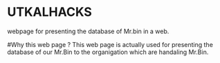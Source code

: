 # UTKALHACKS

webpage for presenting the database of Mr.bin in a web.
 
 #Why this web page ?
 This web page is actually used for presenting the database of our Mr.Bin to the organigation which are handaling Mr.Bin.
 
